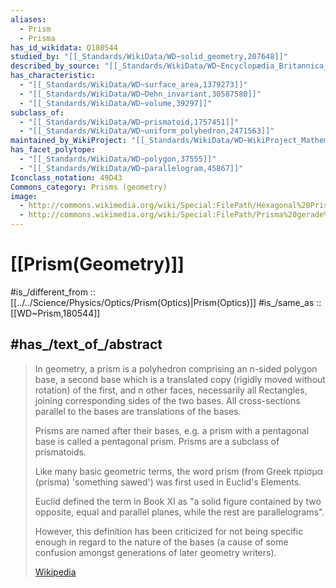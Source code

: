 ```yaml
---
aliases:
  - Prism
  - Prisma
has_id_wikidata: Q180544
studied_by: "[[_Standards/WikiData/WD~solid_geometry,207648]]"
described_by_source: "[[_Standards/WikiData/WD~Encyclopædia_Britannica_11th_edition,867541]]"
has_characteristic:
  - "[[_Standards/WikiData/WD~surface_area,1379273]]"
  - "[[_Standards/WikiData/WD~Dehn_invariant,30587580]]"
  - "[[_Standards/WikiData/WD~volume,39297]]"
subclass_of:
  - "[[_Standards/WikiData/WD~prismatoid,1757451]]"
  - "[[_Standards/WikiData/WD~uniform_polyhedron,2471563]]"
maintained_by_WikiProject: "[[_Standards/WikiData/WD~WikiProject_Mathematics,8487137]]"
has_facet_polytope:
  - "[[_Standards/WikiData/WD~polygon,37555]]"
  - "[[_Standards/WikiData/WD~parallelogram,45867]]"
Iconclass_notation: 49D43
Commons_category: Prisms (geometry)
image:
  - http://commons.wikimedia.org/wiki/Special:FilePath/Hexagonal%20Prism%20BC.svg
  - http://commons.wikimedia.org/wiki/Special:FilePath/Prisma%20gerade%20u%20schief.png
---
```


# [[Prism(Geometry)]] 

#is_/different_from :: [[../../Science/Physics/Optics/Prism(Optics)|Prism(Optics)]] 
#is_/same_as :: [[WD~Prism,180544]] 

## #has_/text_of_/abstract 

> In geometry, a prism is a polyhedron comprising an n-sided polygon base, 
> a second base which is a translated copy (rigidly moved without rotation) of the first, 
> and n other faces, necessarily all Rectangles, joining corresponding sides of the two bases. 
> All cross-sections parallel to the bases are translations of the bases. 
> 
> Prisms are named after their bases, 
> e.g. a prism with a pentagonal base is called a pentagonal prism. 
> Prisms are a subclass of prismatoids.
>
> Like many basic geometric terms, the word prism (from Greek  πρίσμα (prisma) 'something sawed') was first used in Euclid's Elements. 
> 
> Euclid defined the term in Book XI as "a solid figure contained by two opposite, 
> equal and parallel planes, while the rest are parallelograms". 
> 
> However, this definition has been criticized for not being specific enough 
> in regard to the nature of the bases 
> (a cause of some confusion amongst generations of later geometry writers).
>
> [Wikipedia](https://en.wikipedia.org/wiki/Prism%20(geometry)) 

